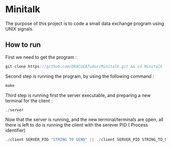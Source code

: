 
# Minitalk

The purpose of this project is to code a small data exchange program
using UNIX signals. 


## How to run

First we need to get the program :
```javascript
git clone https://github.com/DRACULATudor/Minitalk.git && cd Minitalk
```
Second step is running the program, by using the following command :
```javascript
make
```
Third step is running first the server executable, and preparing a new terminal for the client :
```javascript
./server 
```
Now that the server is running, and the new terminal/terminals are open, all there is left to do is running the client with the serever PID (
Process identifier)
```javascript
./client SERVER_PID "STRING TO SEND" || ./client SERVER_PID STRING_TO_SNED
```
